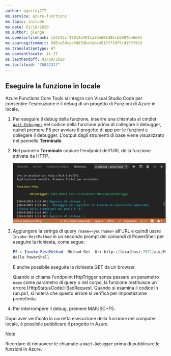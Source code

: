 ```yaml
---
author: ggailey777
ms.service: azure-functions
ms.topic: include
ms.date: 01/16/2020
ms.author: glenga
ms.openlocfilehash: c54145cf48912d3911a39e681d85cb6907be8e52
ms.sourcegitcommit: 5d6ce6dceaf883dbafeb44517ff3df5cd153f929
ms.translationtype: HT
ms.contentlocale: it-IT
ms.lasthandoff: 01/29/2020
ms.locfileid: "76842317"
---
```

## <a name="run-the-function-locally"></a>Eseguire la funzione in locale

Azure Functions Core Tools si integra con Visual Studio Code per consentire l'esecuzione e il debug di un progetto di Funzioni di Azure in locale.  

1. Per eseguire il debug della funzione, inserire una chiamata al cmdlet [`Wait-Debugger`](/powershell/module/microsoft.powershell.utility/wait-debugger?view=powershell-6) nel codice della funzione prima di collegare il debugger, quindi premere F5 per avviare il progetto di app per le funzioni e collegare il debugger. L'output dagli strumenti di base viene visualizzato nel pannello **Terminale**.

1. Nel pannello **Terminale** copiare l'endpoint dell'URL della funzione attivata da HTTP.

    ![Output locale di Azure](./media/functions-run-function-test-local-vs-code-ps/functions-vscode-f5.png)

1. Aggiungere la stringa di query `?name=<yourname>` all'URL e quindi usare `Invoke-RestMethod` in un secondo prompt dei comandi di PowerShell per eseguire la richiesta, come segue:

    ```powershell
    PS > Invoke-RestMethod -Method Get -Uri http://localhost:7071/api/HttpTrigger?name=PowerShell
    Hello PowerShell
    ```

    È anche possibile eseguire la richiesta GET da un browser.

    Quando si chiama l'endpoint HttpTrigger senza passare un parametro `name` come parametro di query o nel corpo, la funzione restituisce un errore [HttpStatusCode]::BadRequest. Quando si esamina il codice in run.ps1, si noterà che questo errore si verifica per impostazione predefinita.

1. Per interrompere il debug, premere MAIUSC+F5.

Dopo aver verificato la corretta esecuzione della funzione nel computer locale, è possibile pubblicare il progetto in Azure.

> [!NOTE]
> Ricordare di rimuovere le chiamate a `Wait-Debugger` prima di pubblicare le funzioni in Azure. 
